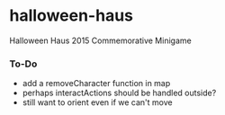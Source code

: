 # halloween-haus
Halloween Haus 2015 Commemorative Minigame

### To-Do
- add a removeCharacter function in map
- perhaps interactActions should be handled outside?
- still want to orient even if we can't move
